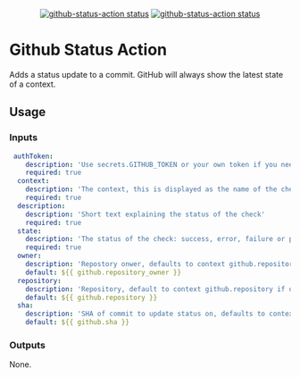 <p align="center">
  <a href="https://github.com/Sibz/github-status-action"><img alt="github-status-action status" 
  src="https://github.com/Sibz/github-status-action/workflows/test/badge.svg"></a>
  <a href="https://github.com/Sibz/github-status-action"><img alt="github-status-action status" src="https://github.com/Sibz/github-status-action/workflows/build/badge.svg"></a>
</p>

# Github Status Action

Adds a status update to a commit. GitHub will always show the latest state of a context.

## Usage

### Inputs
```yml
 authToken:
    description: 'Use secrets.GITHUB_TOKEN or your own token if you need to trigger other workflows the use "on: status"'
    required: true
  context:
    description: 'The context, this is displayed as the name of the check'
    required: true
  description:
    description: 'Short text explaining the status of the check'
    required: true
  state:
    description: 'The status of the check: success, error, failure or pending'
    required: true
  owner:
    description: 'Repostory onwer, defaults to context github.repository_owner if ommited'
    default: ${{ github.repository_owner }}
  repository:
    description: 'Repository, default to context github.repository if ommited'
    default: ${{ github.repository }}
  sha:
    description: 'SHA of commit to update status on, defaults to context github.sha'
    default: ${{ github.sha }}
  ```
  ### Outputs
  None.
